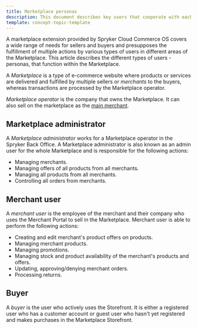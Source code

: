 ```yaml
---
title: Marketplace personas
description: This document describes key users that cooperate with each other in the Marketplace environment.
template: concept-topic-template
---
```


A marketplace extension provided by Spryker Cloud Commerce OS covers a wide range of needs for sellers and buyers and presupposes the fulfillment of multiple actions by various types of users in different areas of the Marketplace. This article describes the different types of users - personas, that function within the Marketplace.

A *Marketplace* is a type of e-commerce website where products or services are delivered and fulfilled by multiple sellers or *merchants* to the buyers, whereas transactions are processed by the Marketplace operator.

*Marketplace operator* is the company that owns the Marketplace. It can also sell on the marketplace as the [main merchant](/docs/marketplace/user/features/{{site.version}}/marketplace-merchant-feature-overview/main-merchant-concept.html).

## Marketplace administrator

A *Marketplace administrator* works for a Marketplace operator in the Spryker Back Office. A Marketplace administrator is also known as an admin user for the whole Marketplace and is responsible for the following actions:
- Managing merchants.
- Managing offers of all products from all merchants.
- Managing all products from all merchants.
- Controlling all orders from merchants.

## Merchant user

A *merchant user* is the employee of the merchant and their company who uses the Merchant Portal to sell in the Marketplace. Merchant user is able to perform the following actions:
- Creating and edit merchant's product offers on products.
- Managing merchant products.
- Managing promotions.
- Managing stock and product availability of the merchant's products and offers.
- Updating, approving/denying merchant orders.
- Processing returns.

## Buyer

A *buyer* is the user who actively uses the Storefront. It is either a registered user who has a customer account or guest user who hasn't yet registered and makes purchases in the Marketplace Storefront.
